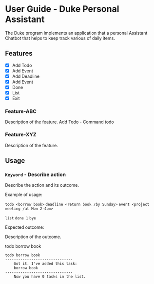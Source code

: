 # User Guide - Duke Personal Assistant
The Duke program implements an application that
a personal Assistant Chatbot that helps to keep track various of daily items.

## Features 
- [x] Add Todo
- [x] Add Event
- [x] Add Deadline
- [x] Add Event
- [x] Done
- [x] List 
- [x] Exit

### Feature-ABC

Description of the feature.
Add Todo - Command todo <event>

### Feature-XYZ

Description of the feature.

## Usage

### `Keyword` - Describe action

Describe the action and its outcome.

Example of usage: 

`todo <borrow book>`
`deadline <return book /by Sunday>`
`event <project meeting /at Mon 2-4pm>`

`list`
`done 1`
`bye`

Expected outcome:

Description of the outcome.

todo borrow book
```
todo borrow book
-------------------------------
    Got it. I've added this task:
    borrow book
-------------------------------
    Now you have 0 tasks in the list.
```
